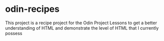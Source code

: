 # odin-recipes
This project is a recipe project for the Odin Project Lessons to get a better understanding of HTML and demonstrate the level of HTML that I currently possess

